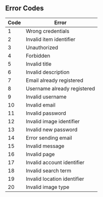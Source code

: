 **Error Codes**
----

| Code | Error                                   |
|------|-----------------------------------------|
| 1    | Wrong credentials                       |
| 2    | Invalid item identifier                 |
| 3    | Unauthorized                            |
| 4    | Forbidden                               |
| 5    | Invalid title                           |
| 6    | Invalid description                     |
| 7    | Email already registered                |
| 8    | Username already registered             |
| 9    | Invalid username                        |
| 10   | Invalid email                           |
| 11   | Invalid password                        |
| 12   | Invalid image identifier                |
| 13   | Invalid new password                    |
| 14   | Error sending email                     |
| 15   | Invalid message                         |
| 16   | Invalid page                            |
| 17   | Invalid account identifier              |
| 18   | Invalid search term                     |
| 19   | Invalid location identifier             |
| 20   | Invalid image type                      |
